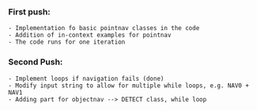 ### First push: 
    - Implementation fo basic pointnav classes in the code
    - Addition of in-context examples for pointnav
    - The code runs for one iteration

### Second Push:
    - Implement loops if navigation fails (done)
    - Modify input string to allow for multiple while loops, e.g. NAV0 + NAV1
    - Adding part for objectnav --> DETECT class, while loop